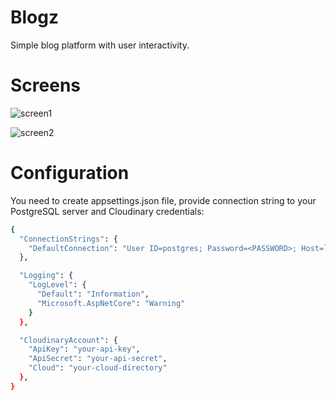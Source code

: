 # Blogz
Simple blog platform with user interactivity.

# Screens
![screen1](https://github.com/user-attachments/assets/27ebef3a-9be0-4677-812b-cf58d105fe64)

![screen2](https://github.com/user-attachments/assets/2159ad16-6348-4832-9c4d-2943ebcd0fc2)

# Configuration
You need to create appsettings.json file, provide connection string to your PostgreSQL server and Cloudinary credentials:

```sh
{
  "ConnectionStrings": {
    "DefaultConnection": "User ID=postgres; Password=<PASSWORD>; Host=localhost; Port=5432; Database=BlogZ;"
  },

  "Logging": {
    "LogLevel": {
      "Default": "Information",
      "Microsoft.AspNetCore": "Warning"
    }
  },

  "CloudinaryAccount": {
    "ApiKey": "your-api-key",
    "ApiSecret": "your-api-secret",
    "Cloud": "your-cloud-directory"
  },
}
```
